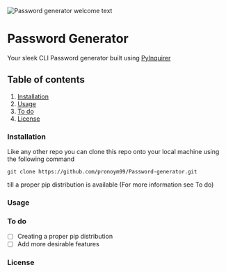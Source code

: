 ![Password generator welcome text](https://github.com/pronoym99/Password-generator/blob/master/header%20symbol.PNG)


# Password Generator
Your sleek CLI Password generator built using [PyInquirer](https://github.com/CITGuru/PyInquirer)


## Table of contents ##
1. [Installation](https://github.com/pronoym99/Password-generator#installation)
2. [Usage](https://github.com/pronoym99/Password-generator#usage)
3. [To do](https://github.com/pronoym99/Password-generator#to-do)
4. [License](https://github.com/pronoym99/Password-generator#license)



### Installation ###

Like any other repo you can clone this repo onto your local machine using the following command
```
git clone https://github.com/pronoym99/Password-generator.git
```
till a proper pip distribution is available (For more information see To do)

### Usage ###

### To do ###

- [ ] Creating a proper pip distribution
- [ ] Add more desirable features

### License ###
